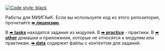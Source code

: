 [![Code style: black](https://img.shields.io/badge/code%20style-black-000000.svg)](https://github.com/psf/black)

Работы для МИИГАиК. Если вы используете код из этого репозитория, прочитайте [**➨ лицензию**](https://github.com/student12m11ga1k/university/blob/master/LICENSE).

В [**➨ tasks**](https://github.com/student12m11ga1k/university/tree/master/tasks) находятся задания из модулей. В [**➨ practice**](https://github.com/student12m11ga1k/university/tree/master/practice) - практики. В [**➨ other**](https://github.com/student12m11ga1k/university/tree/master/other) домашки и приложения, которые не относятся к модулям или практикам. [**➨ data**](https://github.com/student12m11ga1k/university/tree/master/data) содержит файлы с контентом для заданий.